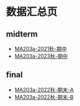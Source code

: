 # 数据汇总页

## midterm

+ [MA203a-2021秋-期中](/MA203a_数学分析III/MA203a-2021秋-期中.md)
+ [MA203a-2023秋-期中](/MA203a_数学分析III/MA203a-2023秋-期中.md)

## final

+ [MA203a-2022秋-期末-A](/MA203a_数学分析III/MA203a-2022秋-期末-A.md)
+ [MA203a-2022秋-期末-B](/MA203a_数学分析III/MA203a-2022秋-期末-B.md)
